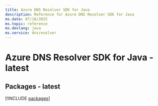 ```yaml
---
title: Azure DNS Resolver SDK for Java
description: Reference for Azure DNS Resolver SDK for Java
ms.date: 07/18/2025
ms.topic: reference
ms.devlang: java
ms.service: dnsresolver
---
```

# Azure DNS Resolver SDK for Java - latest
## Packages - latest
[!INCLUDE [packages](dns-resolver-index.md)]